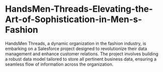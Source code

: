 # HandsMen-Threads-Elevating-the-Art-of-Sophistication-in-Men-s-Fashion
HandsMen Threads, a dynamic organization in the fashion industry, is embarking on a Salesforce project designed to revolutionize their data management and enhance customer relations. The project involves building a robust data model tailored to store all pertinent business data, ensuring a seamless flow of information across the organization.
